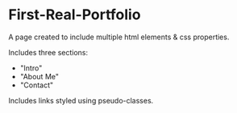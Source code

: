 # First-Real-Portfolio
A page created to include multiple html elements & css properties.

Includes three sections: 
- "Intro" 
- "About Me"
- "Contact"

Includes links styled using pseudo-classes.
